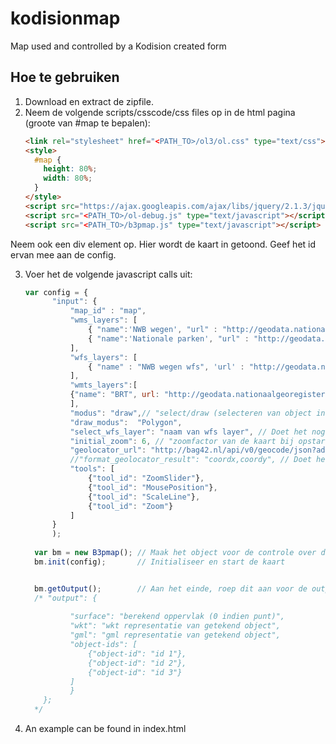 kodisionmap
===========

Map used and controlled by a Kodision created form


Hoe te gebruiken
----------
1. Download en extract de zipfile.
2. Neem de volgende scripts/csscode/css files op in de html pagina (groote van #map te bepalen):
    ```html
    <link rel="stylesheet" href="<PATH_TO>/ol3/ol.css" type="text/css">
    <style>
      #map {
        height: 80%;
        width: 80%;
      }
    </style>
    <script src="https://ajax.googleapis.com/ajax/libs/jquery/2.1.3/jquery.min.js", type="text/javascript"></script> <!-- Or another version supporting $.ajax() -->
    <script src="<PATH_TO>/ol-debug.js" type="text/javascript"></script>
    <script src="<PATH_TO>/b3pmap.js" type="text/javascript"></script>

    ```
Neem ook een div element op. Hier wordt de kaart in getoond. Geef het id ervan mee aan de config.

3. Voer het de volgende javascript calls uit:
    ```javascript
	var config = { 
          "input": { 
              "map_id" : "map",
              "wms_layers": [ 
                  { "name":'NWB wegen', "url" : "http://geodata.nationaalgeoregister.nl/nwbwegen/wms", layers: "wegvakken"},
                  { "name":'Nationale parken', "url" : "http://geodata.nationaalgeoregister.nl/nationaleparken/wms", "layers" : "nationaleparken"}
              ], 
              "wfs_layers": [ 
                  { "name" : "NWB wegen wfs", 'url' : "http://geodata.nationaalgeoregister.nl/nwbwegen/wfs"}
              ], 
              "wmts_layers":[
              {"name": "BRT", url: "http://geodata.nationaalgeoregister.nl/tiles/service/wmts/brtachtergrondkaart", layer: "brtachtergrondkaart"}
              ],
              "modus": "draw",// "select/draw (selecteren van object in kaart of tekenen van geometrie", 
              "draw_modus":  "Polygon", 
              "select_wfs_layer": "naam van wfs layer", // Doet het nog niet
              "initial_zoom": 6, // "zoomfactor van de kaart bij opstart", 
              "geolocator_url": "http://bag42.nl/api/v0/geocode/json?address=", 
              //"format_geolocator_result": "coordx,coordy", // Doet het nog niet
              "tools": [ 
                  {"tool_id": "ZoomSlider"}, 
                  {"tool_id": "MousePosition"}, 
                  {"tool_id": "ScaleLine"}, 
                  {"tool_id": "Zoom"}
              ] 
          }
          ); 
         
      var bm = new B3pmap(); // Maak het object voor de controle over de kaart
      bm.init(config); 		 // Initialiseer en start de kaart


      bm.getOutput();		 // Aan het einde, roep dit aan voor de output gegenereerd door de gebruiker. Output ziet er ongeveer zo uit:
      /* "output": { 
              
              "surface": "berekend oppervlak (0 indien punt)", 
              "wkt": "wkt representatie van getekend object", 
              "gml": "gml representatie van getekend object", 
              "object-ids": [ 
                  {"object-id": "id 1"}, 
                  {"object-id": "id 2"}, 
                  {"object-id": "id 3"} 
              ] 
              } 
      	};
      */
    ```
4. An example can be found in index.html
